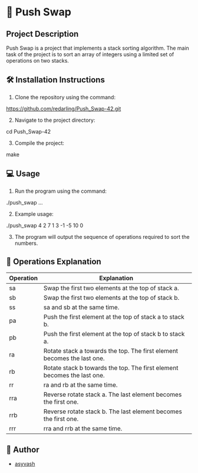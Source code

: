 # 🚀 Push Swap

## Project Description
Push Swap is a project that implements a stack sorting algorithm. The main task of the project is to sort an array of integers using a limited set of operations on two stacks.

## 🛠️ Installation Instructions
1. Clone the repository using the command:

https://github.com/redarling/Push_Swap-42.git

2. Navigate to the project directory:

cd Push_Swap-42

3. Compile the project:

make


## 💻 Usage
1. Run the program using the command:

./push_swap <num1> <num2> <num3> ...

2. Example usage:

./push_swap 4 2 7 1 3 -1 -5 10 0

3. The program will output the sequence of operations required to sort the numbers.

## 📄 Operations Explanation
| Operation | Explanation                                 |
|-----------|---------------------------------------------|
| sa        | Swap the first two elements at the top of stack a. |
| sb        | Swap the first two elements at the top of stack b. |
| ss        | sa and sb at the same time.                  |
| pa        | Push the first element at the top of stack a to stack b. |
| pb        | Push the first element at the top of stack b to stack a. |
| ra        | Rotate stack a towards the top. The first element becomes the last one. |
| rb        | Rotate stack b towards the top. The first element becomes the last one. |
| rr        | ra and rb at the same time.                  |
| rra       | Reverse rotate stack a. The last element becomes the first one. |
| rrb       | Reverse rotate stack b. The last element becomes the first one. |
| rrr       | rra and rrb at the same time.                |

## 📝 Author
- [asyvash](https://github.com/redarling)
